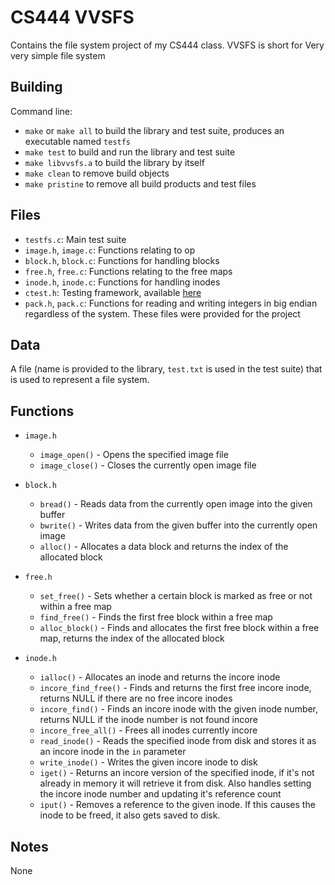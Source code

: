 # CS444 VVSFS
Contains the file system project of my CS444 class. VVSFS is short for Very very simple file system

## Building

Command line:
* `make` or `make all` to build the library and test suite, produces an executable named `testfs`
* `make test` to build and run the library and test suite
* `make libvvsfs.a` to build the library by itself
* `make clean` to remove build objects
* `make pristine` to remove all build products and test files


## Files

* `testfs.c`: Main test suite
* `image.h`, `image.c`: Functions relating to op
* `block.h`, `block.c`: Functions for handling blocks
* `free.h`, `free.c`: Functions relating to the free maps
* `inode.h`, `inode.c`: Functions for handling inodes
* `ctest.h`: Testing framework, available [here](https://github.com/beejjorgensen/ctest)
* `pack.h`, `pack.c`: Functions for reading and writing integers in big endian regardless of the system. These files were provided for the project


## Data

A file (name is provided to the library, `test.txt` is used in the test suite) that is used to represent a file system.


## Functions

* `image.h`
    * `image_open()` - Opens the specified image file
    * `image_close()` - Closes the currently open image file

* `block.h`
    * `bread()` - Reads data from the currently open image into the given buffer
    * `bwrite()` - Writes data from the given buffer into the currently open image
    * `alloc()` - Allocates a data block and returns the index of the allocated block

* `free.h`
    * `set_free()` - Sets whether a certain block is marked as free or not within a free map
    * `find_free()` - Finds the first free block within a free map
    * `alloc_block()` - Finds and allocates the first free block within a free map, returns the index of the allocated block

* `inode.h`
    * `ialloc()` - Allocates an inode and returns the incore inode
    * `incore_find_free()` - Finds and returns the first free incore inode, returns NULL if there are no free incore inodes
    * `incore_find()` - Finds an incore inode with the given inode number, returns NULL if the inode number is not found incore
    * `incore_free_all()` - Frees all inodes currently incore
    * `read_inode()` - Reads the specified inode from disk and stores it as an incore inode in the `in` parameter
    * `write_inode()` - Writes the given incore inode to disk
    * `iget()` - Returns an incore version of the specified inode, if it's not already in memory it will retrieve it from disk. Also handles setting the incore inode number and updating it's reference count
    * `iput()` - Removes a reference to the given inode. If this causes the inode to be freed, it also gets saved to disk.

## Notes
None

